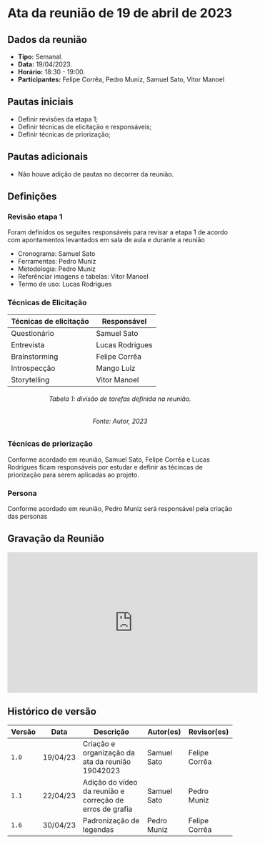 # Ata da reunião de 19 de abril de 2023

## Dados da reunião

* **Tipo:** Semanal.
* **Data:** 19/04/2023.
* **Horário:** 18:30 - 19:00.
* **Participantes:** Felipe Corrêa, Pedro Muniz, Samuel Sato, Vitor Manoel



## Pautas iniciais

* Definir revisões da etapa 1;
* Definir técnicas de elicitação e responsáveis;
* Definir técnicas de priorização;

## Pautas adicionais

* Não houve adição de pautas no decorrer da reunião.

## Definições

### Revisão etapa 1

Foram definidos os seguites responsáveis para revisar a etapa 1 de acordo com apontamentos levantados em sala de aula e durante a reunião

* Cronograma: Samuel Sato
* Ferramentas: Pedro Muniz
* Metodologia: Pedro Muniz
* Referênciar imagens e tabelas: Vitor Manoel
* Termo de uso: Lucas Rodrigues



### Técnicas de Elicitação

<center>

| Técnicas de elicitação | Responsável |
| --------------------- | ----------- |
| Questionário  | Samuel Sato |
| Entrevista | Lucas Rodrigues  |
| Brainstorming | Felipe Corrêa |
| Introspecção | Mango Luiz | 
| Storytelling | Vitor Manoel |

</center>

<h6 align = "center"> Tabela 1: divisão de tarefas definida na reunião. </h6>
<h6 align = "center"> Fonte: Autor, 2023 </h6>

### Técnicas de priorização

Conforme acordado em reunião, Samuel Sato, Felipe Corrêa e Lucas Rodrigues ficam responsáveis por estudar e definir as técincas de priorização para serem aplicadas ao projeto.

### Persona

Conforme acordado em reunião, Pedro Muniz será responsável pela criação das personas

## Gravação da Reunião


<iframe width="560" height="315" src="https://www.youtube-nocookie.com/embed/JDG8MY2fseQ" title="YouTube video player" frameborder="0" allow="accelerometer; autoplay; clipboard-write; encrypted-media; gyroscope; picture-in-picture; web-share" allowfullscreen></iframe>


## Histórico de versão

|  Versão  |   Data   |                      Descrição                      |    Autor(es)   |  Revisor(es)  |
| -------- | -------- | --------------------------------------------------- | -------------- | ------------- |
|  `1.0`   | 19/04/23 | Criação e organização da ata da reunião 19042023 | Samuel Sato | Felipe Corrêa |
|  `1.1`   | 22/04/23 | Adição do vídeo da reunião e correção de erros de grafia | Samuel Sato | Pedro Muniz |
|  `1.6`   | 30/04/23 | Padronização de legendas | Pedro Muniz | Felipe Corrêa |
